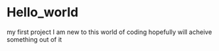 # Hello_world
my  first  project
I am  new  to  this  world  of coding  hopefully  will  acheive  something  out  of  it
